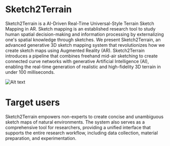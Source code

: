 # Sketch2Terrain
Sketch2Terrain is a AI-Driven Real-Time Universal-Style Terrain Sketch Mapping in AR. Sketch mapping is an established research tool to study human spatial decision-making and information processing by externalizing one's spatial knowledge through sketches. We present Sketch2Terrain, an advanced generative 3D sketch mapping system that revolutionizes how we create sketch maps using Augmented Reality (AR). Sketch2Terrain introduces a pipeline that combines freehand mid-air sketching to create connected curve networks with generative Artificial Intelligence (AI), enabling the real-time generation of realistic and high-fidelity 3D terrain in under 100 milliseconds. 

![Alt text](/images/Teasor.png?raw=true "We presents generative sketch mapping, a technique that allows non-expert users to depict complex surfaces (e.g., terrain) from their memory. We implement this technique using Sketch2Terrain, a generative AI-driven real-time 3D sketch-mapping AR interface. (a) The setup for the interface needs a Mixed Reality (MR) headset, controllers, a liftable table for individual differences, and a chair with castors to allow a change of perspective. (b) Users can observe a terrain model and memorize its structure. (c) In the sketch mapping task, the terrain model disappears and users use Sketch2Terrain to draw the spatial environment from memory. (d) A generative AI model is developed to convert the 3D curves into shapes for better visualization and to facilitate easier and faster recalling. The user iteratively repeats (c) and (d) for a more accurate result, as in the action sequence shown from $\text{T}_\text{1}$ through $\text{T}_\text{N}$.")

# Target users
Sketch2Terrain empowers non-experts to create concise and unambiguous sketch maps of natural environments. The system also serves as a comprehensive tool for researchers, providing a unified interface that supports the entire research workflow, including data collection, material preparation, and experimentation.
